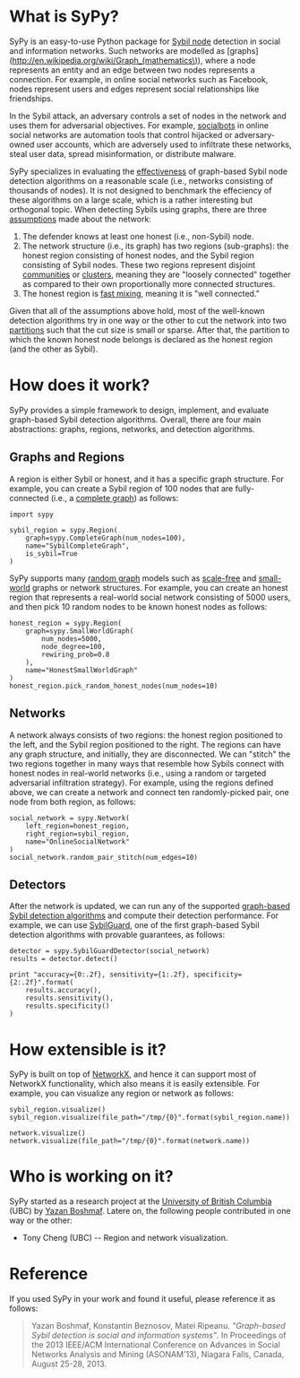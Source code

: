 # What is SyPy?

SyPy is an easy-to-use Python package for [Sybil node](http://dl.acm.org/citation.cfm?id=687813) detection in social and information networks. Such networks are modelled as [graphs](http://en.wikipedia.org/wiki/Graph_(mathematics\)), where a node represents an entity and an edge between two nodes represents a connection. For example, in online social networks such as Facebook, nodes represent users and edges represent social relationships like friendships.

In the Sybil attack, an adversary controls a set of nodes in the network and uses them for adversarial objectives. For example, [socialbots](http://lersse-dl.ece.ubc.ca/record/277) in online social networks are automation tools that control hijacked or adversary-owned user accounts, which are adversely used to infiltrate these networks, steal user data, spread misinformation, or distribute malware.

SyPy specializes in evaluating the [effectiveness](http://en.wikipedia.org/wiki/Binary_classification) of graph-based Sybil node detection algorithms on a reasonable scale (i.e., networks consisting of thousands of nodes). It is not designed to benchmark the effeciency of these algorithms on a large scale, which is a rather interesting but orthogonal topic. When detecting Sybils using graphs, there are three [assumptions](http://ieeexplore.ieee.org/xpl/articleDetails.jsp?arnumber=6151333) made about the network:

1. The defender knows at least one honest (i.e., non-Sybil) node.
2. The network structure (i.e., its graph) has two regions (sub-graphs): the honest region consisting of honest nodes, and the Sybil region consisting of Sybil nodes. These two regions represent disjoint [communities](http://www.sciencedirect.com/science/article/pii/S0370157309002841) or [clusters](http://www.sciencedirect.com/science/article/pii/S1574013707000020), meaning they are "loosely connected" together as compared to their own proportionally more connected structures.
3. The honest region is [fast mixing](http://dl.acm.org/citation.cfm?id=1879191), meaning it is "well connected."

Given that all of the assumptions above hold, most of the well-known detection algorithms try in one way or the other to cut the network into two [partitions](http://en.wikipedia.org/wiki/Graph_partition) such that the cut size is small or sparse. After that, the partition to which the known honest node belongs is declared as the honest region (and the other as Sybil).

# How does it work?

SyPy provides a simple framework to design, implement, and evaluate graph-based Sybil detection algorithms. Overall, there are four main abstractions: graphs, regions, networks, and detection algorithms.

## Graphs and Regions

A region is either Sybil or honest, and it has a specific graph structure. For example, you can create a Sybil region of 100 nodes that are fully-connected (i.e., a [complete graph](http://en.wikipedia.org/wiki/Complete_graph)) as follows:

    import sypy

    sybil_region = sypy.Region(
        graph=sypy.CompleteGraph(num_nodes=100),
        name="SybilCompleteGraph", 
        is_sybil=True
    )

SyPy supports many [random graph](http://en.wikipedia.org/wiki/Random_graph) models such as [scale-free](http://en.wikipedia.org/wiki/Scale-free_network) and [small-world](http://en.wikipedia.org/wiki/Small_world_network) graphs or network structures. For example, you can create an honest region that represents a real-world social network consisting of 5000 users, and then pick 10 random nodes to be known honest nodes as follows:

    honest_region = sypy.Region(
        graph=sypy.SmallWorldGraph(
            num_nodes=5000,
            node_degree=100,
            rewiring_prob=0.8
        ),
        name="HonestSmallWorldGraph"
    )
    honest_region.pick_random_honest_nodes(num_nodes=10)

## Networks

A network always consists of two regions: the honest region positioned to the left, and the Sybil region positioned to the right. The regions can have any graph structure, and initially, they are disconnected. We can "stitch" the two regions together in many ways that resemble how Sybils connect with honest nodes in real-world networks (i.e., using a random or targeted adversarial infiltration strategy). For example, using the regions defined above, we can create a network and connect ten randomly-picked pair, one node from both region, as follows:

    social_network = sypy.Network(
        left_region=honest_region,
        right_region=sybil_region,
        name="OnlineSocialNetwork"
    )
    social_network.random_pair_stitch(num_edges=10)

## Detectors

After the network is updated, we can run any of the supported [graph-based Sybil detection algorithms](http://dl.acm.org/citation.cfm?doid=2034575.2034593) and compute their detection performance. For example, we can use [SybilGuard](http://dl.acm.org/citation.cfm?id=1159945), one of the first graph-based Sybil detection algorithms with provable guarantees, as follows:

    detector = sypy.SybilGuardDetector(social_network)
    results = detector.detect()

    print "accuracy={0:.2f}, sensitivity={1:.2f}, specificity={2:.2f}".format(
        results.accuracy(),
        results.sensitivity(),
        results.specificity()
    )

# How extensible is it?

SyPy is built on top of [NetworkX](http://networkx.lanl.gov/), and hence it can support most of NetworkX functionality, which also means it is easily extensible. For example, you can visualize any region or network as follows:

    sybil_region.visualize()
    sybil_region.visualize(file_path="/tmp/{0}".format(sybil_region.name))

    network.visualize()
    network.visualize(file_path="/tmp/{0}".format(network.name))

# Who is working on it?

SyPy started as a research project at the [University of British Columbia](http://www.ece.ubc.ca/) (UBC) by [Yazan Boshmaf](http://ece.ubc.ca/~boshmaf). Latere on, the following people contributed in one way or the other:

* Tony Cheng (UBC) -- Region and network visualization.

# Reference

If you used SyPy in your work and found it useful, please reference it as follows:

> Yazan Boshmaf, Konstantin Beznosov, Matei Ripeanu. *"Graph-based Sybil detection is social and information systems"*. In Proceedings of the 2013 IEEE/ACM International Conference on Advances in Social Networks Analysis and Mining (ASONAM'13), Niagara Falls, Canada, August 25-28, 2013.
